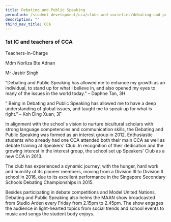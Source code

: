 ```yaml
---
title: Debating and Public Speaking
permalink: /student-development/cca/clubs-and-societies/debating-and-public-speaking/
description: ""
third_nav_title: CCA
---
```

### 1st IC and teachers of CCA

  

Teachers-in-Charge  

Mdm Norliza Bte Adnan

Mr Jasbir Singh

  

“Debating and Public Speaking has allowed me to enhance my growth as an individual, to stand up for what I believe in, and also opened my eyes to many of the issues in the world today.” – Daphne Tan, 3H

  

“ Being in Debating and Public Speaking has allowed me to have a deep understanding of global issues, and taught me to speak up for what is right.” – Koh Ding Xuan, 3F

  

  

In alignment with the school's vision to nurture bicultural scholars with strong language competencies and communication skills, the Debating and Public Speaking was formed as an interest group in 2012. Enthusiastic students who already had one CCA attended both their main CCA as well as debate training at Speakers' Club. In recognition of their dedication and the growing interest in the interest group, the school set up Speakers' Club as a new CCA in 2013.

  

The club has experienced a dynamic journey, with the hunger, hard work and humility of its pioneer members, moving from a Division III to Division II school in 2016, due to its excellent performance in the Singapore Secondary Schools Debating Championships in 2015.

  

Besides participating in debate competitions and Model United Nations, Debating and Public Speaking also helms the MAAN show broadcasted from Studio Arden every Friday from 2.15pm to 2.45pm. The show engages the audience in light-hearted topics from social trends and school events to music and songs the student body enjoys.
